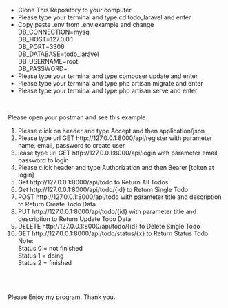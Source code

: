<ul>
	<li>Clone This Repository to your computer</li>
	<li>Please type your terminal and type cd todo_laravel and enter</li>
	<li>Copy paste .env from .env.example and change<br>DB_CONNECTION=mysql<br>DB_HOST=127.0.0.1<br>DB_PORT=3306<br>DB_DATABASE=todo_laravel<br>DB_USERNAME=root<br>DB_PASSWORD=</li>
	<li>Please type your terminal and type composer update and enter</li>
	<li>Please type your terminal and type php artisan migrate and enter</li>
	<li>Please type your terminal and type php artisan serve and enter</li>
</ul><br>

<p>Please open your postman and see this example</p>
<ol>
	<li>Please click on header and type Accept and then application/json</li>
	<li>Please type url GET http://127.0.0.1:8000/api/register with parameter name, email, password to create user</li>
	<li>lease type url GET http://127.0.0.1:8000/api/login with parameter email, password to login</li>
	<li>Please click header and type Authorization and then Bearer [token at login]</li>
	<li>Get http://127.0.0.1:8000/api/todo to Return All Todos</li>
	<li>Get http://127.0.0.1:8000/api/todo/{id} to Return Single Todo</li>
	<li>POST http://127.0.0.1:8000/api/todo with parameter title and description to Return Create Todo Data</li>
	<li>PUT http://127.0.0.1:8000/api/todo/{id} with parameter title and description to Return Update Todo Data</li>
	<li>DELETE http://127.0.0.1:8000/api/todo/{id} to Delete Single Todo</li>
	<li>GET http://127.0.0.1:8000/api/todo/status/{x} to Return Status Todo<br>Note: <br>Status 0 = not finished <br>Status 1 = doing <br>Status 2 = finished </li>
</ol><br><br>

Please Enjoy my program. Thank you. <br>